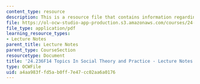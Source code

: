 ```yaml
---
content_type: resource
description: This is a resource file that contains information regarding session 24.
file: https://ol-ocw-studio-app-production.s3.amazonaws.com/courses/24-236-topics-in-social-theory-and-practice-race-and-racism-fall-2014/a4aa983ffd5ab0ff7e47cc02aa6a0176_MIT24_236F14_Sess24.pdf
file_type: application/pdf
learning_resource_types:
- Lecture Notes
parent_title: Lecture Notes
parent_type: CourseSection
resourcetype: Document
title: '24.236F14 Topics In Social Theory and Practice - Lecture Notes: Racial Profiling'
type: OCWFile
uid: a4aa983f-fd5a-b0ff-7e47-cc02aa6a0176
---
```

